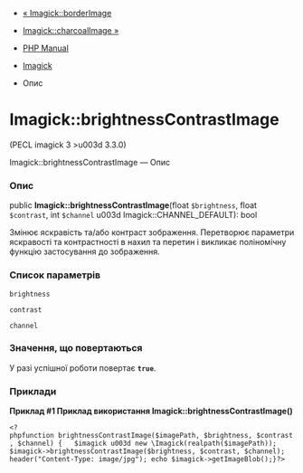 - [« Imagick::borderImage](imagick.borderimage.md)
- [Imagick::charcoalImage »](imagick.charcoalimage.md)

- [PHP Manual](index.md)
- [Imagick](class.imagick.md)
- Опис

# Imagick::brightnessContrastImage

(PECL imagick 3 \>u003d 3.3.0)

Imagick::brightnessContrastImage — Опис

### Опис

public **Imagick::brightnessContrastImage**(float `$brightness`, float
`$contrast`, int `$channel` u003d Imagick::CHANNEL_DEFAULT): bool

Змінює яскравість та/або контраст зображення. Перетворює параметри
яскравості та контрастності в нахил та перетин і викликає поліномічну
функцію застосування до зображення.

### Список параметрів

`brightness`

`contrast`

`channel`

### Значення, що повертаються

У разі успішної роботи повертає **`true`**.

### Приклади

**Приклад #1 Приклад використання
**Imagick::brightnessContrastImage()****

` <?phpfunction brightnessContrastImage($imagePath, $brightness, $contrast, $channel) {   $imagick u003d new \Imagick(realpath($imagePath)); $imagick->brightnessContrastImage($brightness, $contrast, $channel); header("Content-Type: image/jpg"); echo $imagick->getImageBlob();}?> `
